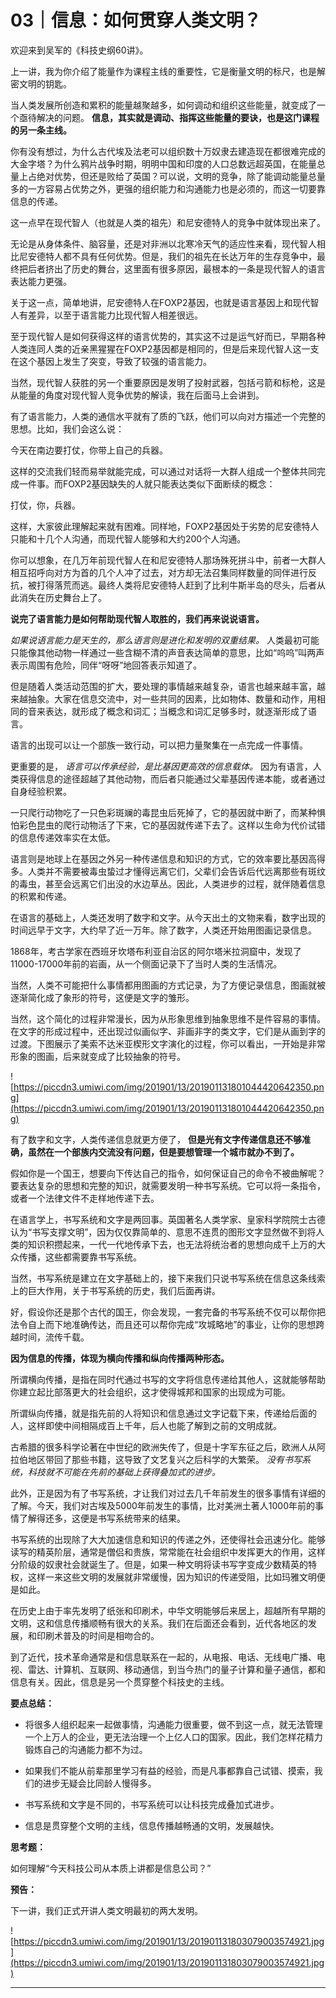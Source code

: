# 03｜信息：如何贯穿人类文明？

欢迎来到吴军的《科技史纲60讲》。

上一讲，我为你介绍了能量作为课程主线的重要性，它是衡量文明的标尺，也是解密文明的钥匙。

当人类发展所创造和累积的能量越聚越多，如何调动和组织这些能量，就变成了一个亟待解决的问题。 **信息，其实就是调动、指挥这些能量的要诀，也是这门课程的另一条主线。**

你有没有想过，为什么古代埃及法老可以组织数十万奴隶去建造现在都很难完成的大金字塔？为什么鸦片战争时期，明明中国和印度的人口总数远超英国，在能量总量上占绝对优势，但还是败给了英国？可以说，文明的竞争，除了能调动能量总量多的一方容易占优势之外，更强的组织能力和沟通能力也是必须的，而这一切要靠信息的传递。

这一点早在现代智人（也就是人类的祖先）和尼安德特人的竞争中就体现出来了。

无论是从身体条件、脑容量，还是对非洲以北寒冷天气的适应性来看，现代智人相比尼安德特人都不具有任何优势。但是，我们的祖先在长达万年的生存竞争中，最终把后者挤出了历史的舞台，这里面有很多原因，最根本的一条是现代智人的语言表达能力更强。

关于这一点，简单地讲，尼安德特人在FOXP2基因，也就是语言基因上和现代智人有差异，以至于语言能力比现代智人相差很远。

至于现代智人是如何获得这样的语言优势的，其实这不过是运气好而已，早期各种人类连同人类的近亲黑猩猩在FOXP2基因都是相同的，但是后来现代智人这一支在这个基因上发生了突变，导致了较强的语言能力。

当然，现代智人获胜的另一个重要原因是发明了投射武器，包括弓箭和标枪，这是从能量的角度对现代智人竞争优势的解读，我在后面马上会讲到。

有了语言能力，人类的通信水平就有了质的飞跃，他们可以向对方描述一个完整的思想。比如，我们会这么说：

今天在南边要打仗，你带上自己的兵器。

这样的交流我们轻而易举就能完成，可以通过对话将一大群人组成一个整体共同完成一件事。而FOXP2基因缺失的人就只能表达类似下面断续的概念：

打仗，你，兵器。

这样，大家彼此理解起来就有困难。同样地，FOXP2基因处于劣势的尼安德特人只能和十几个人沟通，而现代智人能够和大约200个人沟通。

你可以想象，在几万年前现代智人在和尼安德特人那场殊死拼斗中，前者一大群人相互招呼向对方为首的几个人冲了过去，对方却无法召集同样数量的同伴进行反抗，被打得落荒而逃。最终人类将尼安德特人赶到了比利牛斯半岛的尽头，后者从此消失在历史舞台上了。

 **说完了语言能力是如何帮助现代智人取胜的，我们再来说说语言。**

 *如果说语言能力是天生的，那么语言则是进化和发明的双重结果。* 人类最初可能只能像其他动物一样通过一些含糊不清的声音表达简单的意思，比如“呜呜”叫两声表示周围有危险，同伴“呀呀”地回答表示知道了。

但是随着人类活动范围的扩大，要处理的事情越来越复杂，语言也越来越丰富，越来越抽象。大家在信息交流中，对一些共同的因素，比如物体、数量和动作，用相同的音来表达，就形成了概念和词汇；当概念和词汇足够多时，就逐渐形成了语言。

语言的出现可以让一个部族一致行动，可以把力量聚集在一点完成一件事情。

更重要的是， *语言可以传承经验，是比基因更高效的信息载体。* 因为有语言，人类获得信息的途径超越了其他动物，而后者只能通过父辈基因传递本能，或者通过自身经验积累。

一只爬行动物吃了一只色彩斑斓的毒昆虫后死掉了，它的基因就中断了，而某种惧怕彩色昆虫的爬行动物活了下来，它的基因就传递下去了。这样以生命为代价试错的信息传递效率实在太低。

语言则是地球上在基因之外另一种传递信息和知识的方式，它的效率要比基因高得多。人类并不需要被毒虫蛰过才懂得远离它们，父辈们会告诉后代远离那些有斑纹的毒虫，甚至会远离它们出没的水边草丛。因此，人类进步的过程，就伴随着信息的积累和传递。

在语言的基础上，人类还发明了数字和文字。从今天出土的文物来看，数字出现的时间远早于文字，大约早了近一万年。除了数字，人类还开始用图画记录信息。

1868年，考古学家在西班牙坎塔布利亚自治区的阿尔塔米拉洞窟中，发现了11000-17000年前的岩画，从一个侧面记录下了当时人类的生活情况。

当然，人类不可能把什么事情都用图画的方式记录，为了方便记录信息，图画就被逐渐简化成了象形的符号，这便是文字的雏形。

当然，这个简化的过程非常漫长，因为从形象思维到抽象思维不是件容易的事情。在文字的形成过程中，还出现过似画似字、非画非字的类文字，它们是从画到字的过渡。下图展示了美索不达米亚楔形文字演化的过程，你可以看出，一开始是非常形象的图画，后来就变成了比较抽象的符号。

![https://piccdn3.umiwi.com/img/201901/13/201901131801044420642350.png](https://piccdn3.umiwi.com/img/201901/13/201901131801044420642350.png)

有了数字和文字，人类传递信息就更方便了， **但是光有文字传递信息还不够准确，虽然在一个部族内交流没有问题，但是要想管理一个城市就办不到了。**

假如你是一个国王，想要向下传达自己的指令，如何保证自己的命令不被曲解呢？要表达复杂的思想和完整的知识，就需要发明一种书写系统。它可以将一条指令，或者一个法律文件不走样地传递下去。

在语言学上，书写系统和文字是两回事。英国著名人类学家、皇家科学院院士古德认为“书写支撑文明”，因为仅仅靠简单的、意思不连贯的图形文字显然做不到将人类的知识积攒起来，一代一代地传承下去，也无法将统治者的思想向成千上万的大众传播，这些都需要靠书写系统。

当然，书写系统是建立在文字基础上的，接下来我们只说书写系统在信息这条线索上的巨大作用，关于书写系统的历史，我们后面再讲。

好，假设你还是那个古代的国王，你会发现，一套完备的书写系统不仅可以帮你把法令自上而下地准确传达，而且还可以帮你完成“攻城略地”的事业，让你的思想跨越时间，流传千载。

 **因为信息的传播，体现为横向传播和纵向传播两种形态。**

所谓横向传播，是指在同时代通过书写的文字将信息传递给其他人，这就能够帮助你建立起比部落更大的社会组织，这才使得城邦和国家的出现成为可能。

所谓纵向传播，就是指先前的人将知识和信息通过文字记载下来，传递给后面的人，这样即使中间相隔成百上千年，后人也能了解到之前的文明成就。

古希腊的很多科学论著在中世纪的欧洲失传了，但是十字军东征之后，欧洲人从阿拉伯地区带回了那些书籍，这导致了文艺复兴之后科学的大繁荣。 *没有书写系统，科技就不可能在先前的基础上获得叠加式的进步。*

此外，正是因为有了书写系统，才让我们对过去几千年前发生的很多事情有详细的了解。今天，我们对古埃及5000年前发生的事情，比对美洲土著人1000年前的事情了解得还多，这便是书写系统带来的结果。

书写系统的出现除了大大加速信息和知识的传递之外，还使得社会迅速分化。能够读写的精英阶层，通常是僧侣和贵族，常常能在社会组织中发挥更大的作用，这样分阶级的奴隶社会就诞生了。但是，如果一种文明将读书写字变成少数精英的特权，这样一来这些文明的发展就非常缓慢，因为知识的传递受阻，比如玛雅文明便是如此。

在历史上由于率先发明了纸张和印刷术，中华文明能够后来居上，超越所有早期的文明，这和信息传播顺畅有很大的关系。我们在后面还会看到，近代各地区的发展，和印刷术普及的时间是相吻合的。

到了近代，技术革命通常是和信息联系在一起的，从电报、电话、无线电广播、电视、雷达、计算机、互联网、移动通信，到当今热门的量子计算和量子通信，都和信息有关。因此，信息是另一个贯穿整个科技史的主线。

 **要点总结：**

* 将很多人组织起来一起做事情，沟通能力很重要，做不到这一点，就无法管理一个上万人的企业，更无法治理一个上亿人口的国家。因此，我们怎样花精力锻炼自己的沟通能力都不为过。

* 如果我们不能从前辈那里学习有益的经验，而是凡事都靠自己试错、摸索，我们的进步无疑会比同龄人慢得多。

* 书写系统和文字是不同的，书写系统可以让科技完成叠加式进步。

* 信息是贯穿整个文明的主线，信息传播越畅通的文明，发展越快。

 **思考题：**

如何理解“今天科技公司从本质上讲都是信息公司？”

 **预告：**

下一讲，我们正式开讲人类文明最初的两大发明。

![https://piccdn3.umiwi.com/img/201901/13/201901131803079003574921.jpg](https://piccdn3.umiwi.com/img/201901/13/201901131803079003574921.jpg)

---

